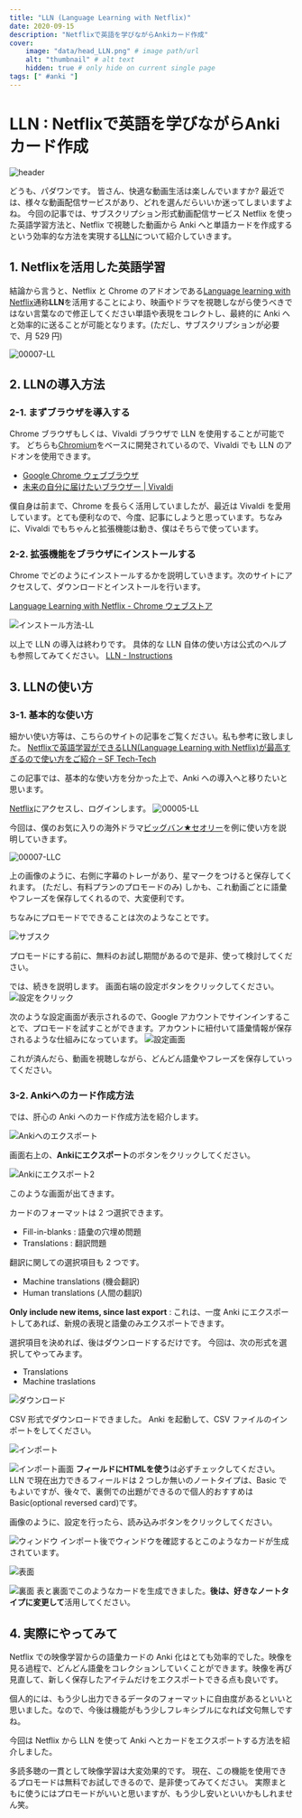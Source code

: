 ```yaml
---
title: "LLN (Language Learning with Netflix)"
date: 2020-09-15
description: "Netflixで英語を学びながらAnkiカード作成"
cover:
    image: "data/head_LLN.png" # image path/url
    alt: "thumbnail" # alt text
    hidden: true # only hide on current single page
tags: [" #anki "]
---
```


# LLN : Netflixで英語を学びながらAnkiカード作成

![header](data/head_LLN.png)

どうも、パダワンです。
皆さん、快適な動画生活は楽しんでいますか?
最近では、様々な動画配信サービスがあり、どれを選んだらいいか迷ってしまいますよね。
今回の記事では、サブスクリプション形式動画配信サービス Netflix を使った英語学習方法と、Netflix で視聴した動画から Anki へと単語カードを作成するという効率的な方法を実現する[LLN](http://languagelearningwithnetflix.com/instructions.html#lang=xx)について紹介していきます。

## 1. Netflixを活用した英語学習

結論から言うと、Netflix と Chrome のアドオンである[Language learning with Netflix](http://languagelearningwithnetflix.com/instructions.html#lang=xx)通称**LLN**を活用することにより、映画やドラマを視聴しながら使うべきではない言葉なので修正してください単語や表現をコレクトし、最終的に Anki へと効率的に送ることが可能となります。(ただし、サブスクリプションが必要で、月 529 円)

![00007-LL](data/00007-LLC.png)

## 2. LLNの導入方法

### 2-1. まずブラウザを導入する

Chrome ブラウザもしくは、Vivaldi ブラウザで LLN を使用することが可能です。
どちらも[Chromium](https://ja.wikipedia.org/wiki/Chromium)をベースに開発されているので、Vivaldi でも LLN のアドオンを使用できます。

* [Google Chrome ウェブブラウザ](https://www.google.com/intl/ja_jp/chrome/)
* [未来の自分に届けたいブラウザー | Vivaldi](https://vivaldi.com/ja/)

僕自身は前まで、Chrome を長らく活用していましたが、最近は Vivaldi を愛用しています。とても便利なので、今度、記事にしようと思っています。ちなみに、Vivaldi でもちゃんと拡張機能は動き、僕はそちらで使っています。

### 2-2\. 拡張機能をブラウザにインストールする

Chrome でどのようにインストールするかを説明していきます。次のサイトにアクセスして、ダウンロードとインストールを行います。

[Language Learning with Netflix - Chrome ウェブストア](https://chrome.google.com/webstore/detail/language-learning-with-ne/hoombieeljmmljlkjmnheibnpciblicm?hl=ja)

![インストール方法-LL](data/8872b9a78dd9c288b8e66cf59a5e54c5.png)

以上で LLN の導入は終わりです。
具体的な LLN 自体の使い方は公式のヘルプも参照してみてください。
[LLN - Instructions](http://languagelearningwithnetflix.com/instructions.html#lang=xx)

## 3. LLNの使い方

### 3-1. 基本的な使い方

細かい使い方等は、こちらのサイトの記事をご覧ください。私も参考に致しました。
[Netflixで英語学習ができるLLN(Language Learning with Netflix)が最高すぎるので使い方をご紹介 – SF Tech-Tech](https://sftt.jp/2019/04/08/language-lerning-with-netflix/)

この記事では、基本的な使い方を分かった上で、Anki への導入へと移りたいと思います。

[Netflix](https://www.netflix.com/)にアクセスし、ログインします。
![00005-LL](data/00005-LLC.png)

今回は、僕のお気に入りの海外ドラマ[ビッグバン★セオリー](http://wwws.warnerbros.co.jp/kaidora/bigbangtheory/)を例に使い方を説明していきます。

![00007-LLC](data/00007-LLC.png)

上の画像のように、右側に字幕のトレーがあり、星マークをつけると保存してくれます。
(ただし、有料プランのプロモードのみ)
しかも、これ動画ごとに語彙やフレーズを保存してくれるので、大変便利です。

ちなみにプロモードでできることは次のようなことです。

![サブスク](data/efdb15430094c30b1f1cbc32a537a046.png)

プロモードにする前に、無料のお試し期間があるので是非、使って検討してください。

では、続きを説明します。
画面右端の設定ボタンをクリックしてください。
![設定をクリック](data/26acdc010629d5999f3d95813005949f.png)

次のような設定画面が表示されるので、Google アカウントでサインインすることで、プロモードを試すことができます。アカウントに紐付いて語彙情報が保存されるような仕組みになっています。
![設定画面](data/7b1d9da41fb495bf145adb3d76a17e38.png)

これが済んだら、動画を視聴しながら、どんどん語彙やフレーズを保存していってください。

### 3-2\. Ankiへのカード作成方法

では、肝心の Anki へのカード作成方法を紹介します。

![Ankiへのエクスポート](data/0229c2ce302eb179f886e2fae9d8e365.png)

画面右上の、**Ankiにエクスポート**のボタンをクリックしてください。

![Ankiにエクスポート2](data/953b7b54a9d4f82768cc62b5a55ac6bd.png)

このような画面が出てきます。

カードのフォーマットは 2 つ選択できます。
* Fill-in-blanks : 語彙の穴埋め問題
* Translations : 翻訳問題

翻訳に関しての選択項目も 2 つです。
* Machine translations (機会翻訳)
* Human translations (人間の翻訳)

**Only include new items, since last export** : これは、一度 Anki にエクスポートしてあれば、新規の表現と語彙のみエクスポートできます。

選択項目を決めれば、後はダウンロードするだけです。
今回は、次の形式を選択してやってみます。
* Translations
* Machine traslations

![ダウンロード](data/44c23b6b15d70994d766716b66bcaf1c.png)

CSV 形式でダウンロードできました。
Anki を起動して、CSV ファイルのインポートをしてください。

![インポート](data/102fe3dbf388593f6baf09983adf11ac.png)

![インポート画面](data/63828080af0cb9f0e3a1eb73145673ec.png)
**フィールドにHTMLを使う**は必ずチェックしてください。
LLN で現在出力できるフィールドは 2 つしか無いのノートタイプは、Basic でもよいですが、後々で、裏側での出題ができるので個人的おすすめは Basic(optional reversed card)です。

画像のように、設定を行ったら、読み込みボタンをクリックしてください。

![ウィンドウ](data/f56c27fe5e318fc590ee74de98eb5e23.png)
インポート後でウィンドウを確認するとこのようなカードが生成されています。

![表面](data/43469f52726ffc170fa23c4d486511fd.png)

![裏面](data/ea8c203b6a1f3aefa61c1bb7b09ee0f1.png)
表と裏面でこのようなカードを生成できました。**後は、好きなノートタイプに変更して**活用してください。

## 4. 実際にやってみて

Netflix での映像学習からの語彙カードの Anki 化はとても効率的でした。映像を見る過程で、どんどん語彙をコレクションしていくことができます。映像を再び見直して、新しく保存したアイテムだけをエクスポートできる点も良いです。

個人的には、もう少し出力できるデータのフォーマットに自由度があるといいと思いました。なので、今後は機能がもう少しフレキシブルになれば文句無しですね。

今回は Netflix から LLN を使って Anki へとカードをエクスポートする方法を紹介しました。

多読多聴の一貫として映像学習は大変効果的です。
現在、この機能を使用できるプロモードは無料でお試しできるので、是非使ってみてください。
実際まともに使うにはプロモードがいいと思いますが、もう少し安いといいかもしれません笑。
